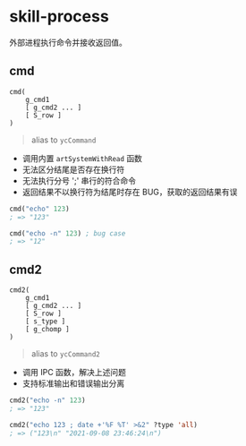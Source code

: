 # skill-process

外部进程执行命令并接收返回值。

## cmd

```text
cmd(
    g_cmd1
    [ g_cmd2 ... ]
    [ S_row ]
)
```

> alias to `ycCommand`

+ 调用内置 `artSystemWithRead` 函数
+ 无法区分结尾是否存在换行符
+ 无法执行分号 ';' 串行的符合命令
+ 返回结果不以换行符为结尾时存在 BUG，获取的返回结果有误

```lisp
cmd("echo" 123)
; => "123"

cmd("echo -n" 123) ; bug case
; => "12"
```

## cmd2

```text
cmd2(
    g_cmd1
    [ g_cmd2 ... ]
    [ S_row ]
    [ s_type ]
    [ g_chomp ]
)
```

> alias to `ycCommand2`

+ 调用 IPC 函数，解决上述问题
+ 支持标准输出和错误输出分离

```lisp
cmd2("echo -n" 123)
; => "123"

cmd2("echo 123 ; date +'%F %T' >&2" ?type 'all)
; => ("123\n" "2021-09-08 23:46:24\n")
```
